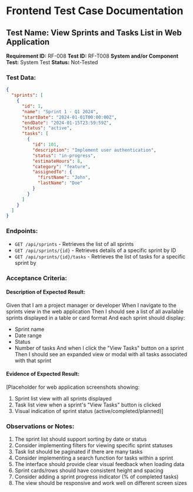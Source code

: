 # Frontend Test Case Documentation

## Test Name: View Sprints and Tasks List in Web Application

**Requirement ID:** RF-008
**Test ID:** RF-T008
**System and/or Component Test:** System Test
**Status:** Not-Tested

### Test Data:

```json
{
  "sprints": [
    {
      "id": 1,
      "name": "Sprint 1 - Q1 2024",
      "startDate": "2024-01-01T00:00:00Z",
      "endDate": "2024-01-15T23:59:59Z",
      "status": "active",
      "tasks": [
        {
          "id": 101,
          "description": "Implement user authentication",
          "status": "in-progress",
          "estimateHours": 8,
          "category": "feature",
          "assignedTo": {
            "firstName": "John",
            "lastName": "Doe"
          }
        }
      ]
    }
  ]
}
```

### Endpoints:

- `GET /api/sprints` - Retrieves the list of all sprints
- `GET /api/sprints/{id}` - Retrieves details of a specific sprint by ID
- `GET /api/sprints/{id}/tasks` - Retrieves the list of tasks for a specific sprint by

### Acceptance Criteria:

#### Description of Expected Result:

Given that I am a project manager or developer
When I navigate to the sprints view in the web application
Then I should see a list of all available sprints displayed in a table or card format
And each sprint should display:

- Sprint name
- Date range
- Status
- Number of tasks
  And when I click the "View Tasks" button on a sprint
  Then I should see an expanded view or modal with all tasks associated with that sprint

#### Evidence of Expected Result:

[Placeholder for web application screenshots showing:

1. Sprint list view with all sprints displayed
2. Task list view when a sprint's "View Tasks" button is clicked
3. Visual indication of sprint status (active/completed/planned)]

### Observations or Notes:

1. The sprint list should support sorting by date or status
2. Consider implementing filters for viewing specific sprint statuses
3. Task list should be paginated if there are many tasks
4. Consider implementing a search function for tasks within a sprint
5. The interface should provide clear visual feedback when loading data
6. Sprint cards/rows should have consistent height and spacing
7. Consider adding a sprint progress indicator (% of completed tasks)
8. The view should be responsive and work well on different screen sizes
